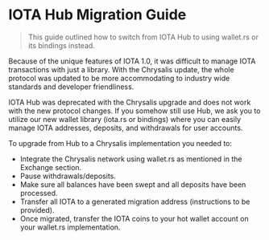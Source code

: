 # IOTA Hub Migration Guide

> This guide outlined how to switch from IOTA Hub to using wallet.rs or its bindings instead.

Because of the unique features of IOTA 1.0, it was difficult to manage IOTA transactions with just a library. With the Chrysalis update, the whole protocol was updated to be more accommodating to industry wide standards and developer friendliness. 

IOTA Hub was deprecated with the Chrysalis upgrade and does not work with the new protocol changes. If you somehow still use Hub, we ask you to utilize our new wallet library (iota.rs or bindings) where you can easily manage IOTA addresses, deposits, and withdrawals for user accounts.

To upgrade from Hub to a Chrysalis implementation you needed to:

 - Integrate the Chrysalis network using wallet.rs as mentioned in the Exchange section.
 - Pause withdrawals/deposits.
 - Make sure all balances have been swept and all deposits have been processed.
 - Transfer all IOTA to a generated migration address (instructions to be provided).
 - Once migrated, transfer the IOTA coins to your hot wallet account on your wallet.rs implementation.